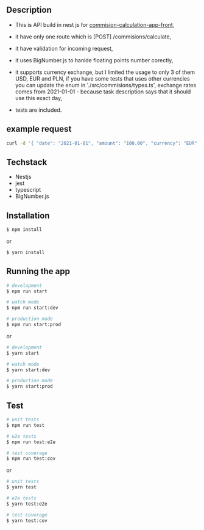 
## Description


- This is API build in nest js for [commision-calculation-app-front](https://github.com/poizxc/commision-calculation-app-front),

- it have only one route which is [POST] /commisions/calculate,

- it have validation for incoming request,

- it uses BigNumber.js to hanlde floating points number corectly,

- it supports currency exchange, but I limited the usage to only 3 of them USD, EUR and PLN, if you have some tests that uses other currencies you can update the enum in './src/commisions/types.ts', exchange rates comes from 2021-01-01 - because task description says that it should use this exact day,

- tests are included. 


## example request 

```bash
curl -d '{ "date": "2021-01-01", "amount": "100.00", "currency": "EUR", "client_id": 42 }' -H "Content-Type: application/json" -X POST http://localhost:8080/commisions/calculate

```
## Techstack

- Nestjs
- jest
- typescript
- BigNumber.js
## Installation

```bash
$ npm install
```

or

```bash
$ yarn install
```
## Running the app

```bash
# development
$ npm run start

# watch mode
$ npm run start:dev

# production mode
$ npm run start:prod
```

or 

```bash
# development
$ yarn start

# watch mode
$ yarn start:dev

# production mode
$ yarn start:prod
```
## Test

```bash
# unit tests
$ npm run test

# e2e tests
$ npm run test:e2e

# test coverage
$ npm run test:cov
```

or


```bash
# unit tests
$ yarn test

# e2e tests
$ yarn test:e2e

# test coverage
$ yarn test:cov
```